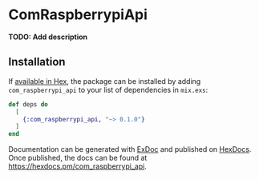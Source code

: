 # ComRaspberrypiApi

**TODO: Add description**

## Installation

If [available in Hex](https://hex.pm/docs/publish), the package can be installed
by adding `com_raspberrypi_api` to your list of dependencies in `mix.exs`:

```elixir
def deps do
  [
    {:com_raspberrypi_api, "~> 0.1.0"}
  ]
end
```

Documentation can be generated with [ExDoc](https://github.com/elixir-lang/ex_doc)
and published on [HexDocs](https://hexdocs.pm). Once published, the docs can
be found at <https://hexdocs.pm/com_raspberrypi_api>.

